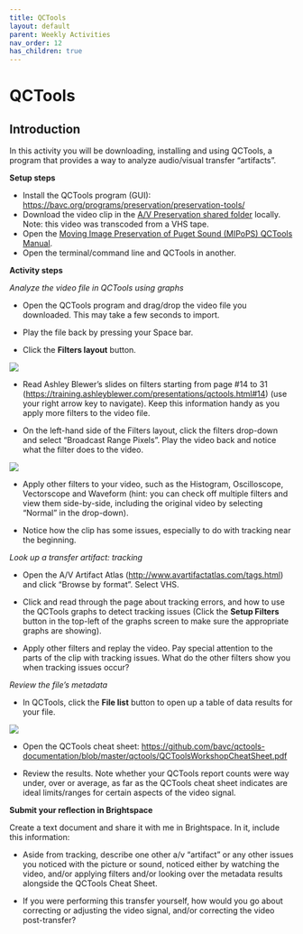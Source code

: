 ```yaml
---
title: QCTools
layout: default
parent: Weekly Activities
nav_order: 12
has_children: true
---
```


# QCTools

## Introduction

In this activity you will be downloading, installing and using QCTools, a program that provides a way to analyze audio/visual transfer “artifacts”.

**Setup steps**
- Install the QCTools program (GUI): <https://bavc.org/programs/preservation/preservation-tools/>
- Download the video clip in the [A/V Preservation shared folder](https://drive.google.com/drive/folders/1im0K8WUMlUDFHWGxE3jDFQ113O6NOtvt) locally. Note: this video was transcoded from a VHS tape.
- Open the <a href="https://sustainableheritagenetwork.org/system/files/atoms/file/QCTools%20Manual%20(Printable%20Version).pdf" target="_blank">Moving Image Preservation of Puget Sound (MIPoPS) QCTools Manual</a>.
- Open the terminal/command line and QCTools in another.

**Activity steps**

_Analyze the video file in QCTools using graphs_

- Open the QCTools program and drag/drop the video file you downloaded. This may take a few seconds to import.

- Play the file back by pressing your Space bar.

- Click the **Filters layout** button.

![](https://lh7-us.googleusercontent.com/TsSqxeMJmurMBhPsRZgs0KpWUIKhxK9QIRqj5k1a56gku4Drp7gj6KohX5umB2c8CMcedL03BNpRkCXoQO7_84Cil6-QQ6c383reMGsSSaPPrphGo6cjlFudj0ryili84F0H73eHvPRB5_XYGjtYhvY)

- Read Ashley Blewer’s slides on filters starting from page #14 to 31 (<https://training.ashleyblewer.com/presentations/qctools.html#14>) (use your right arrow key to navigate). Keep this information handy as you apply more filters to the video file.

- On the left-hand side of the Filters layout, click the filters drop-down and select “Broadcast Range Pixels”. Play the video back and notice what the filter does to the video.

![](https://lh7-us.googleusercontent.com/r8F16tzUqhLECMLISSFdQDly5ZkhVprFeuAxu-87N5xOdTJlq36Xr5g3XcDyLJGQZQDGOuib6drsIj9guY-8odBPkZMD-JG5IVS6vkllm4fsOQnauq0eojOfmQye8qsjlBWcyEyfEbTf-fq09r4kL3k)

- Apply other filters to your video, such as the Histogram, Oscilloscope, Vectorscope and Waveform (hint: you can check off multiple filters and view them side-by-side, including the original video by selecting “Normal” in the drop-down).

- Notice how the clip has some issues, especially to do with tracking near the beginning.

_Look up a transfer artifact: tracking_

- Open the A/V Artifact Atlas (<http://www.avartifactatlas.com/tags.html>) and click “Browse by format”. Select VHS.

- Click and read through the page about tracking errors, and how to use the QCTools graphs to detect tracking issues (Click the **Setup Filters** button in the top-left of the graphs screen to make sure the appropriate graphs are showing).

- Apply other filters and replay the video. Pay special attention to the parts of the clip with tracking issues. What do the other filters show you when tracking issues occur?

_Review the file’s metadata_

- In QCTools, click the **File list** button to open up a table of data results for your file.

![](https://lh7-us.googleusercontent.com/4AOZPgbXl86wi9Ksi3tvuuOmgbrEyIc3Uc3fc2aAUd5lm1CMqRPR1WUDKFwAGHNJv_ppNk4x54pYK01IZx5oXlm3sllPM-RkkucMONCXj8K1VV2r6gEt61cg-mEuWwytLz1R9EzgZtM-SG6lmSNK1-U)

- Open the QCTools cheat sheet: <https://github.com/bavc/qctools-documentation/blob/master/qctools/QCToolsWorkshopCheatSheet.pdf>

- Review the results. Note whether your QCTools report counts were way under, over or average, as far as the QCTools cheat sheet indicates are ideal limits/ranges for certain aspects of the video signal.

**Submit your reflection in Brightspace**

Create a text document and share it with me in Brightspace. In it, include this information:

- Aside from tracking, describe one other a/v “artifact” or any other issues you noticed with the picture or sound, noticed either by watching the video, and/or applying filters and/or looking over the metadata results alongside the QCTools Cheat Sheet.

- If you were performing this transfer yourself, how would you go about correcting or adjusting the video signal, and/or correcting the video post-transfer?
